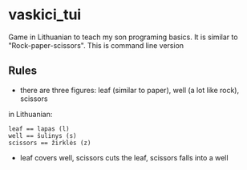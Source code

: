 # vaskici_tui
Game in Lithuanian to teach my son programing basics. It is similar to "Rock-paper-scissors". This is command line version

## Rules
* there are three figures: leaf (similar to paper), well (a lot like rock), scissors
  
in Lithuanian:

```
leaf == lapas (l)
well == šulinys (s)
scissors == žirklės (z)
```

* leaf covers well, scissors cuts the leaf, scissors falls into a well
